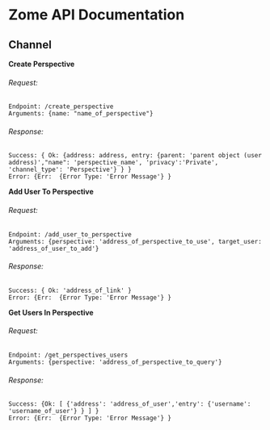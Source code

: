 # Zome API Documentation
## Channel

**Create Perspective**
###### Request:
```
Endpoint: /create_perspective
Arguments: {name: "name_of_perspective"}
```

###### Response:
```
Success: { Ok: {address: address, entry: {parent: 'parent object (user address)',"name": 'perspective_name', 'privacy':'Private', 'channel_type': 'Perspective'} } }
Error: {Err:  {Error Type: 'Error Message'} }
```

**Add User To Perspective**
###### Request:
```
Endpoint: /add_user_to_perspective
Arguments: {perspective: 'address_of_perspective_to_use', target_user: 'address_of_user_to_add'}
```

###### Response:
```
Success: { Ok: 'address_of_link' }
Error: {Err:  {Error Type: 'Error Message'} }
```

**Get Users In Perspective**
###### Request:
```
Endpoint: /get_perspectives_users
Arguments: {perspective: 'address_of_perspective_to_query'}
```

###### Response:
```
Success: {Ok: [ {'address': 'address_of_user','entry': {'username': 'username_of_user'} } ] }
Error: {Err:  {Error Type: 'Error Message'} }
```